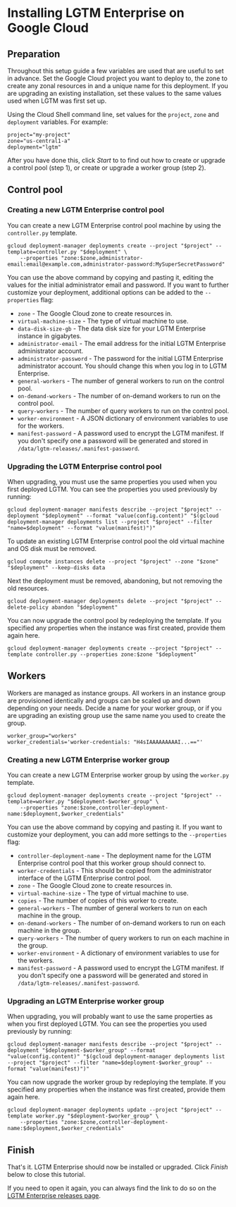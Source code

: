 # Installing LGTM Enterprise on Google Cloud
## Preparation
Throughout this setup guide a few variables are used that are useful to set in advance. Set the Google Cloud project you want to deploy to, the zone to create any zonal resources in and a unique name for this deployment. If you are upgrading an existing installation, set these values to the same values used when LGTM was first set up.

Using the Cloud Shell command line, set values for the `project`, `zone` and `deployment` variables. For example:
```console
project="my-project"
zone="us-central1-a"
deployment="lgtm"
```

After you have done this, click _Start_ to to find out how to create or upgrade a control pool (step 1), or create or upgrade a worker group (step 2).

## Control pool
### Creating a new LGTM Enterprise control pool
You can create a new LGTM Enterprise control pool machine by using the `controller.py` template.
```console
gcloud deployment-manager deployments create --project "$project" --template=controller.py "$deployment" \
	--properties "zone:$zone,administrator-email:email@example.com,administrator-password:MySuperSecretPassword"
```

You can use the above command by copying and pasting it, editing the values for the initial administrator email and password. If you want to further customize your deployment, additional options can be added to the `--properties` flag:
* `zone` - The Google Cloud zone to create resources in.
* `virtual-machine-size` - The type of virtual machine to use.
* `data-disk-size-gb` - The data disk size for your LGTM Enterprise instance in gigabytes.
* `administrator-email` - The email address for the initial LGTM Enterprise administrator account.
* `administrator-password` - The password for the initial LGTM Enterprise administrator account. You should change this when you log in to LGTM Enterprise.
* `general-workers` - The number of general workers to run on the control pool.
* `on-demand-workers` - The number of on-demand workers to run on the control pool.
* `query-workers` - The number of query workers to run on the control pool.
* `worker-environment` - A JSON dictionary of environment variables to use for the workers.
* `manifest-password` - A password used to encrypt the LGTM manifest. If you don't specify one a password will be generated and stored in `/data/lgtm-releases/.manifest-password`.

### Upgrading the LGTM Enterprise control pool
When upgrading, you must use the same properties you used when you first deployed LGTM. You can see the properties you used previously by running:
```
gcloud deployment-manager manifests describe --project "$project" --deployment "$deployment" --format "value(config.content)" "$(gcloud deployment-manager deployments list --project "$project" --filter "name=$deployment" --format "value(manifest)")"
```

To update an existing LGTM Enterprise control pool the old virtual machine and OS disk must be removed.
```
gcloud compute instances delete --project "$project" --zone "$zone" "$deployment" --keep-disks data
```

Next the deployment must be removed, abandoning, but not removing the old resources.
```
gcloud deployment-manager deployments delete --project "$project" --delete-policy abandon "$deployment"
```

You can now upgrade the control pool by redeploying the template. If you specified any properties when the instance was first created, provide them again here.
```console
gcloud deployment-manager deployments create --project "$project" --template controller.py --properties zone:$zone "$deployment"
```

## Workers
Workers are managed as instance groups. All workers in an instance group are provisioned identically and groups can be scaled up and down depending on your needs. Decide a name for your worker group, or if you are upgrading an existing group use the same name you used to create the group.

```console
worker_group="workers"
worker_credentials='worker-credentials: "H4sIAAAAAAAAAI...=="'
```

### Creating a new LGTM Enterprise worker group
You can create a new LGTM Enterprise worker group by using the `worker.py` template.
```console
gcloud deployment-manager deployments create --project "$project" --template=worker.py "$deployment-$worker_group" \
	--properties "zone:$zone,controller-deployment-name:$deployment,$worker_credentials"
```

You can use the above command by copying and pasting it. If you want to customize your deployment, you can add more settings to the `--properties` flag:
* `controller-deployment-name` - The deployment name for the LGTM Enterprise control pool that this worker group should connect to.
* `worker-credentials` - This should be copied from the administrator interface of the LGTM Enterprise control pool.
* `zone` - The Google Cloud zone to create resources in.
* `virtual-machine-size` - The type of virtual machine to use.
* `copies` - The number of copies of this worker to create.
* `general-workers` - The number of general workers to run on each machine in the group.
* `on-demand-workers` - The number of on-demand workers to run on each machine in the group.
* `query-workers` - The number of query workers to run on each machine in the group.
* `worker-environment` - A dictionary of environment variables to use for the workers.
* `manifest-password` - A password used to encrypt the LGTM manifest. If you don't specify one a password will be generated and stored in `/data/lgtm-releases/.manifest-password`.

### Upgrading an LGTM Enterprise worker group
When upgrading, you will probably want to use the same properties as when you first deployed LGTM. You can see the properties you used previously by running:
```
gcloud deployment-manager manifests describe --project "$project" --deployment "$deployment-$worker_group" --format "value(config.content)" "$(gcloud deployment-manager deployments list --project "$project" --filter "name=$deployment-$worker_group" --format "value(manifest)")"
```

You can now upgrade the worker group by redeploying the template. If you specified any properties when the instance was first created, provide them again here.
```console
gcloud deployment-manager deployments update --project "$project" --template worker.py "$deployment-$worker_group" \
	--properties "zone:$zone,controller-deployment-name:$deployment,$worker_credentials"
```

## Finish
That's it. LGTM Enterprise should now be installed or upgraded. Click _Finish_ below to close this tutorial.

If you need to open it again, you can always find the link to do so on the [LGTM Enterprise releases page](https://github.com/Semmle/lgtm-enterprise/releases/).
